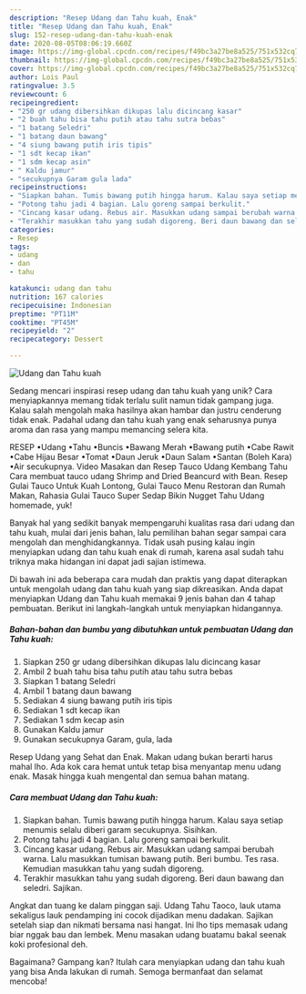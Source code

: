 ```yaml
---
description: "Resep Udang dan Tahu kuah, Enak"
title: "Resep Udang dan Tahu kuah, Enak"
slug: 152-resep-udang-dan-tahu-kuah-enak
date: 2020-08-05T08:06:19.660Z
image: https://img-global.cpcdn.com/recipes/f49bc3a27be8a525/751x532cq70/udang-dan-tahu-kuah-foto-resep-utama.jpg
thumbnail: https://img-global.cpcdn.com/recipes/f49bc3a27be8a525/751x532cq70/udang-dan-tahu-kuah-foto-resep-utama.jpg
cover: https://img-global.cpcdn.com/recipes/f49bc3a27be8a525/751x532cq70/udang-dan-tahu-kuah-foto-resep-utama.jpg
author: Lois Paul
ratingvalue: 3.5
reviewcount: 6
recipeingredient:
- "250 gr udang dibersihkan dikupas lalu dicincang kasar"
- "2 buah tahu bisa tahu putih atau tahu sutra bebas"
- "1 batang Seledri"
- "1 batang daun bawang"
- "4 siung bawang putih iris tipis"
- "1 sdt kecap ikan"
- "1 sdm kecap asin"
- " Kaldu jamur"
- "secukupnya Garam gula lada"
recipeinstructions:
- "Siapkan bahan. Tumis bawang putih hingga harum. Kalau saya setiap menumis selalu diberi garam secukupnya. Sisihkan."
- "Potong tahu jadi 4 bagian. Lalu goreng sampai berkulit."
- "Cincang kasar udang. Rebus air. Masukkan udang sampai berubah warna. Lalu masukkan tumisan bawang putih. Beri bumbu. Tes rasa. Kemudian masukkan tahu yang sudah digoreng."
- "Terakhir masukkan tahu yang sudah digoreng. Beri daun bawang dan seledri. Sajikan."
categories:
- Resep
tags:
- udang
- dan
- tahu

katakunci: udang dan tahu 
nutrition: 167 calories
recipecuisine: Indonesian
preptime: "PT11M"
cooktime: "PT45M"
recipeyield: "2"
recipecategory: Dessert

---
```



![Udang dan Tahu kuah](https://img-global.cpcdn.com/recipes/f49bc3a27be8a525/751x532cq70/udang-dan-tahu-kuah-foto-resep-utama.jpg)

Sedang mencari inspirasi resep udang dan tahu kuah yang unik? Cara menyiapkannya memang tidak terlalu sulit namun tidak gampang juga. Kalau salah mengolah maka hasilnya akan hambar dan justru cenderung tidak enak. Padahal udang dan tahu kuah yang enak seharusnya punya aroma dan rasa yang mampu memancing selera kita.

RESEP •Udang •Tahu •Buncis •Bawang Merah •Bawang putih •Cabe Rawit •Cabe Hijau Besar •Tomat •Daun Jeruk •Daun Salam •Santan (Boleh Kara) •Air secukupnya. Video Masakan dan Resep Tauco Udang Kembang Tahu Cara membuat tauco udang Shrimp and Dried Beancurd with Bean. Resep Gulai Tauco Untuk Kuah Lontong, Gulai Tauco Menu Restoran dan Rumah Makan, Rahasia Gulai Tauco Super Sedap Bikin Nugget Tahu Udang homemade, yuk!

Banyak hal yang sedikit banyak mempengaruhi kualitas rasa dari udang dan tahu kuah, mulai dari jenis bahan, lalu pemilihan bahan segar sampai cara mengolah dan menghidangkannya. Tidak usah pusing kalau ingin menyiapkan udang dan tahu kuah enak di rumah, karena asal sudah tahu triknya maka hidangan ini dapat jadi sajian istimewa.


Di bawah ini ada beberapa cara mudah dan praktis yang dapat diterapkan untuk mengolah udang dan tahu kuah yang siap dikreasikan. Anda dapat menyiapkan Udang dan Tahu kuah memakai 9 jenis bahan dan 4 tahap pembuatan. Berikut ini langkah-langkah untuk menyiapkan hidangannya.

<!--inarticleads1-->

##### Bahan-bahan dan bumbu yang dibutuhkan untuk pembuatan Udang dan Tahu kuah:

1. Siapkan 250 gr udang dibersihkan dikupas lalu dicincang kasar
1. Ambil 2 buah tahu bisa tahu putih atau tahu sutra bebas
1. Siapkan 1 batang Seledri
1. Ambil 1 batang daun bawang
1. Sediakan 4 siung bawang putih iris tipis
1. Sediakan 1 sdt kecap ikan
1. Sediakan 1 sdm kecap asin
1. Gunakan  Kaldu jamur
1. Gunakan secukupnya Garam, gula, lada


Resep Udang yang Sehat dan Enak. Makan udang bukan berarti harus mahal lho. Ada kok cara hemat untuk tetap bisa menyantap menu udang enak. Masak hingga kuah mengental dan semua bahan matang. 

<!--inarticleads2-->

##### Cara membuat Udang dan Tahu kuah:

1. Siapkan bahan. Tumis bawang putih hingga harum. Kalau saya setiap menumis selalu diberi garam secukupnya. Sisihkan.
1. Potong tahu jadi 4 bagian. Lalu goreng sampai berkulit.
1. Cincang kasar udang. Rebus air. Masukkan udang sampai berubah warna. Lalu masukkan tumisan bawang putih. Beri bumbu. Tes rasa. Kemudian masukkan tahu yang sudah digoreng.
1. Terakhir masukkan tahu yang sudah digoreng. Beri daun bawang dan seledri. Sajikan.


Angkat dan tuang ke dalam pinggan saji. Udang Tahu Taoco, lauk utama sekaligus lauk pendamping ini cocok dijadikan menu dadakan. Sajikan setelah siap dan nikmati bersama nasi hangat. Ini lho tips memasak udang biar nggak bau dan lembek. Menu masakan udang buatamu bakal seenak koki profesional deh. 

Bagaimana? Gampang kan? Itulah cara menyiapkan udang dan tahu kuah yang bisa Anda lakukan di rumah. Semoga bermanfaat dan selamat mencoba!
